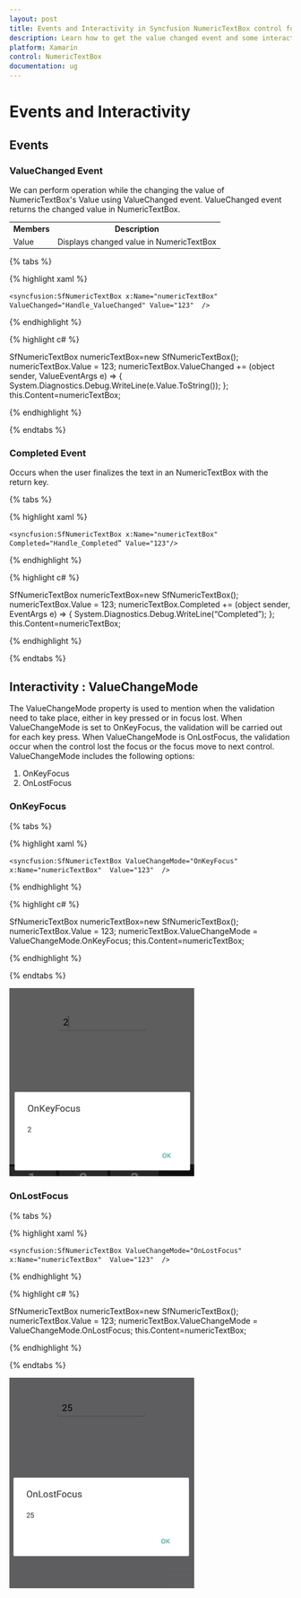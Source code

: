 ```yaml
---
layout: post
title: Events and Interactivity in Syncfusion NumericTextBox control for Xamarin.Forms
description: Learn how to get the value changed event and some interactivity in  NumericTextBox
platform: Xamarin
control: NumericTextBox
documentation: ug
---
```

# Events and Interactivity

## Events

### ValueChanged Event

We can perform operation while the changing the value of NumericTextBox's Value using ValueChanged event. ValueChanged event returns the changed value in NumericTextBox.

<table>
<tr>
<th>Members</th>
<th>Description</th>
</tr>
<tr>
<td>Value</td>
<td>Displays changed value in NumericTextBox</td>
</tr>
</table>

{% tabs %}

{% highlight xaml %}

	<syncfusion:SfNumericTextBox x:Name="numericTextBox" ValueChanged="Handle_ValueChanged" Value="123"  />
	
{% endhighlight %}

{% highlight c# %}

SfNumericTextBox numericTextBox=new SfNumericTextBox();
numericTextBox.Value = 123;
numericTextBox.ValueChanged += (object sender, ValueEventArgs e) =>
{
	System.Diagnostics.Debug.WriteLine(e.Value.ToString());
};
this.Content=numericTextBox;

{% endhighlight %}

{% endtabs %}

### Completed Event

Occurs when the user finalizes the text in an NumericTextBox with the return key.

{% tabs %}

{% highlight xaml %}

    <syncfusion:SfNumericTextBox x:Name="numericTextBox" Completed="Handle_Completed” Value="123"/>
    
{% endhighlight %}

{% highlight c# %}

SfNumericTextBox numericTextBox=new SfNumericTextBox();
numericTextBox.Value = 123;
numericTextBox.Completed += (object sender, EventArgs e) =>
{
    System.Diagnostics.Debug.WriteLine(“Completed”);
};
this.Content=numericTextBox;

{% endhighlight %}

{% endtabs %}

## Interactivity : ValueChangeMode

The ValueChangeMode property is used to mention when the validation need to take place, either in key pressed or in focus lost. When ValueChangeMode is set to OnKeyFocus, the validation will be carried out for each key press. When ValueChangeMode is OnLostFocus, the validation occur when the control lost the focus or the focus move to next control. ValueChangeMode includes the following options:

1. OnKeyFocus
2. OnLostFocus

### OnKeyFocus

{% tabs %}

{% highlight xaml %}

	<syncfusion:SfNumericTextBox ValueChangeMode="OnKeyFocus" x:Name="numericTextBox"  Value="123"  />
	
{% endhighlight %}

{% highlight c# %}

SfNumericTextBox numericTextBox=new SfNumericTextBox();
numericTextBox.Value = 123;
numericTextBox.ValueChangeMode = ValueChangeMode.OnKeyFocus;
this.Content=numericTextBox;

{% endhighlight %}

{% endtabs %}

![](images/onkeyfocus.png)

### OnLostFocus

{% tabs %}

{% highlight xaml %}

	<syncfusion:SfNumericTextBox ValueChangeMode="OnLostFocus" x:Name="numericTextBox"  Value="123"  />
	
{% endhighlight %}

{% highlight c# %}

SfNumericTextBox numericTextBox=new SfNumericTextBox();
numericTextBox.Value = 123;
numericTextBox.ValueChangeMode = ValueChangeMode.OnLostFocus;
this.Content=numericTextBox;

{% endhighlight %}

{% endtabs %}

![](images/onlostfocus.png)

